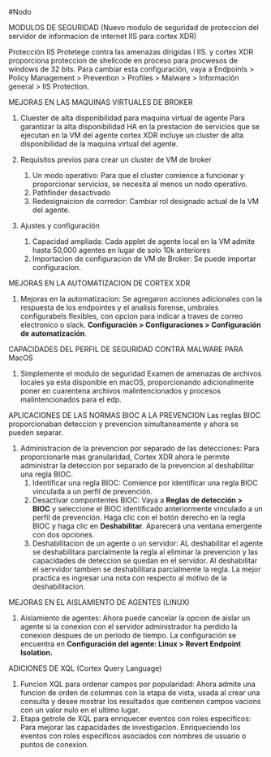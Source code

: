 #Nodo

MODULOS DE SEGURIDAD (Nuevo modulo de seguridad de proteccion del servidor de informacion de internet IIS para cortex XDR)

Protección IIS
	Protetege contra las amenazas dirigidas l IIS. y cortex XDR proporciona proteccion de shellcode en proceso para procwesos de windows de 32 bits.
	Para cambiar esta configuración, vaya a Endpoints > Policy Management > Prevention > Profiles > Malware > Información general > IIS Protection.



MEJORAS EN LAS MAQUINAS VIRTUALES DE BROKER
1. Cluester de alta disponibilidad para maquina virtual de agente
	Para garantizar la alta disponibilidad HA en la prestacion de servicios que se ejecutan en la VM del agente cortex XDR incluye un cluster de alta disponibilidad de la maquina virtual del agente.

2. Requisitos previos para crear un cluster de VM de broker
	1. Un modo operativo: Para que el cluster comience a funcionar y proporcionar servicios, se necesita al menos un nodo operativo.
	2. Pathfinder desactivado
	3. Redesignaicion de corredor: Cambiar rol designado actual de la VM del agente.

3. Ajustes y configuración
	1. Capacidad ampliada: Cada applet de agente local en la VM admite hasta 50,000 agentes en lugar de solo 10k anteriores
	2. Importacion de configuracion de VM de Broker: Se puede importar configuracion.


MEJORAS EN LA AUTOMATIZACION DE CORTEX XDR
1. Mejoras en la automatizacion: Se agregaron acciones adicionales con la respuesta de los endpointes y el analisis forense, umbrales configurabels flexibles, con opcion para indicar a traves de correo electronico o slack. **Configuración > Configuraciones > Configuración de automatización**.


CAPACIDADES DEL PERFIL DE SEGURIDAD CONTRA MALWARE PARA MacOS
1. Simplemente el modulo de seguridad Examen de amenazas de archivos locales ya esta disponible en macOS, proporcionando adicionalmente poner en cuarentena archivos malintencionados y procesos malintencionados para el edp.


APLICACIONES DE LAS NORMAS BIOC A LA PREVENCION
	Las reglas BIOC proporcionaban deteccion y prevencion simultaneamente y ahora se pueden separar.
1. Administracion de la prevencion por separado de las detecciones: Para proporcionarle mas granularidad, Cortex XDR ahora le permite administrar la deteccion por separado de la prevencion al deshabilitar una regla BIOC.
	1. Identificar una regla BIOC: Comience por identificar una regla BIOC vinculada a un perfil de prevención.
	2. Desactivar compontentes BIOC: Vaya a **Reglas de detección > BIOC** y seleccione el BIOC identificado anteriormente vinculado a un perfil de prevención. Haga clic con el botón derecho en la regla BIOC y haga clic en **Deshabilitar**. Aparecerá una ventana emergente con dos opciones.
	3. Deshabilitacion de un agente o un servidor: AL deshabilitar el agente se deshabilitara parcialmente la regla al eliminar la prevencion y las capacidades de deteccion se quedan en el servidor.  Al deshabilitar el servvidor tambien se deshabilitara parcialmente la regla.  La mejor practica es ingresar una nota con respecto al motivo de la deshabilitacion.

MEJORAS EN EL AISLAMIENTO DE AGENTES (LINUX)
1. Aislamiento de agentes: Ahora puede cancelar la opcion de aislar un agente si la conexion con el servidor administrador ha perdido la conexion despues de un periodo de tiempo. La configuración se encuentra en **Configuración del agente: Linux > Revert Endpoint Isolation.**


ADICIONES DE XQL (Cortex Query Language)
1. Funcion XQL para ordenar campos por popularidad: Ahora admite una funcion de orden de columnas con la etapa de vista, usada al crear una consulta y desee mostrar los resultados que contienen campos vacions con un valor nulo en el ultimo lugar.
2. Etapa getrole de XQL para enriquecer eventos con roles especificos: Para mejorar las capacidades de investigacion. Enriqueciendo los eventos con roles especificos asociados con nombres de usuario o puntos de conexion.
